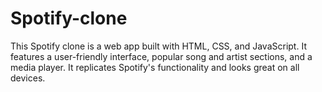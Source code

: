 # Spotify-clone
This Spotify clone is a web app built with HTML, CSS, and JavaScript. It features a user-friendly interface, popular song and artist sections, and a media player. It replicates Spotify's functionality and looks great on all devices.
